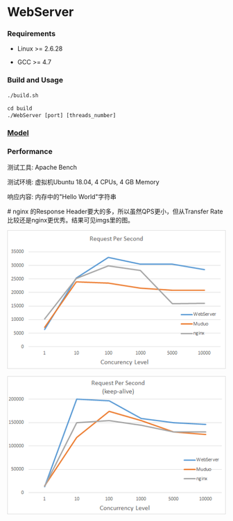 # WebServer

### Requirements

* Linux >= 2.6.28

* GCC >= 4.7

### Build and Usage

    ./build.sh

```
cd build
./WebServer [port] [threads_number]
```

### [Model](https://github.com/Raven65/WebServer/blob/master/MODEL.md)

### Performance

测试工具: Apache Bench

测试环境: 虚拟机Ubuntu 18.04, 4 CPUs, 4 GB Memory

响应内容: 内存中的"Hello World"字符串

\# nginx 的Response Header要大的多，所以虽然QPS更小，但从Transfer Rate比较还是nginx更优秀。结果可见imgs里的图。

![avatar](https://github.com/Raven65/WebServer/blob/master/imgs/Performance%20close.png)

![avatar](https://github.com/Raven65/WebServer/blob/master/imgs/Performance%20keep-alive.png)
